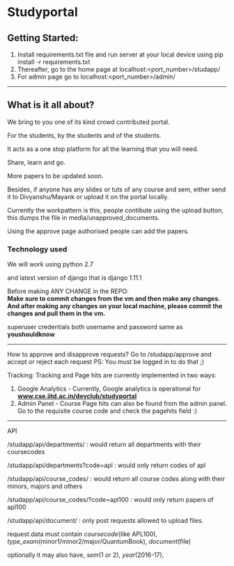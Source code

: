 # Studyportal

## Getting Started: 
1. Install requirements.txt file and run server at your local device using pip install -r requirements.txt
2. Thereafter, go to the home page at localhost:<port_number>/studapp/
3. For admin page go to localhost:<port_number>/admin/

-------------------------------------------------------------------------------------------------------------------------------------------
## What is it all about?
We bring to you one of its kind crowd contributed portal. 

For the students, by the students and of the students. 

It acts as a one stop platform for all the learning that you will need.

Share, learn and go.

More papers to be updated soon.

Besides, if anyone has any slides or tuts of any course and sem, either send it to Divyanshu/Mayank or upload it on the portal locally.

Currently the workpattern is this, people contibute using the upload button, this dumps the file in media/unapproved_documents.

Using the approve page authorised people can add the papers.

### Technology used
We will work using python 2.7

and latest version of django that is django 1.11.1



Before making ANY CHANGE in the REPO:  
**Make sure to commit changes from the vm and then make any changes. And after making any changes on your local machine, please commit the changes and pull them in the vm.**

superuser credentials
both username and password same as **youshouldknow**

-----------------------------------------------------------------------------------------
How to approve and disapprove requests?
Go to /studapp/approve and accept or reject each request
PS: You must be logged in to do that ;)  

Tracking: Tracking and Page hits are currently implemented in two ways:
1. Google Analytics - Currently, Google analytics is operational for **www.cse.iitd.ac.in/devclub/studyportal**
2. Admin Panel - Course Page hits can also be found from the admin panel. Go to the requisite course code and check the pagehits field :)
-----------------------------------------------------------------------------------------
API

/studapp/api/departments/ : would return all departments with their coursecodes

/studapp/api/departments?code=apl : would only return codes of apl

/studapp/api/course_codes/ : would return all course codes along with their minors, majors and others

/studapp/api/course_codes/?code=apl100 : would only return papers of apl100

/studapp/api/document/ : only post requests allowed to upload files.

request.data must contain *coursecode*(like APL100), *type_exam*(minor1/minor2/major/QuantumBook), *document*(file)

optionally it may also have, *sem*(1 or 2), *year*(2016-17), 
						

